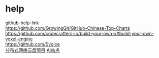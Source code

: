 # help
github-help-link<br>
<a>https://github.com/GrowingGit/GitHub-Chinese-Top-Charts</a><br>
<a>https://github.com/codecrafters-io/build-your-own-x#build-your-own-voxel-engine</a><br>
<a>https://github.com/0voice</a><br>
<a href="https://gitcode.net/mirrors/dongyusheng/cloud-disk?utm_source=csdn_github_accelerator">分布式网络云盘项目</a>
<a href="https://github.com/LiLittleCat/awesome-free-chatgpt">AI站点</a>
